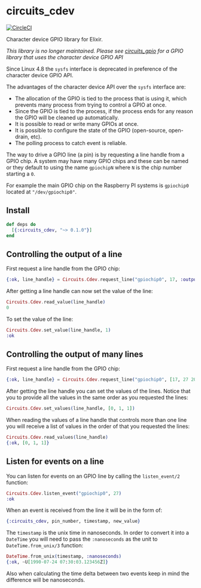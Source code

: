 # circuits_cdev

[![CircleCI](https://circleci.com/gh/elixir-circuits/circuits_cdev.svg?style=svg)](https://circleci.com/gh/elixir-circuits/circuits_cdev)

Character device GPIO library for Elixir.

*This library is no longer maintained. Please see [circuits_gpio](https://github.com/elixir-circuits/circuits_gpio) for a GPIO library that uses the character device GPIO API*

Since Linux 4.8 the `sysfs` interface is deprecated in preference of the
character device GPIO API.

The advantages of the character device API over the `sysfs` interface are:

* The allocation of the GPIO is tied to the process that is using it, which
  prevents many process from trying to control a GPIO at once.
* Since the GPIO is tied to the process, if the process ends for any reason the
  GPIO will be cleaned up automatically.
* It is possible to read or write many GPIOs at once.
* It is possible to configure the state of the GPIO (open-source, open-drain, etc).
* The polling process to catch event is reliable.

The way to drive a GPIO line (a pin) is by requesting a line handle from a GPIO
chip. A system may have many GPIO chips and these can be named or they default
to using the name `gpiochipN` where `N` is the chip number starting a `0`.

For example the main GPIO chip on the Raspberry PI systems is `gpiochip0`
located at `"/dev/gpiochip0"`.

## Install

```elixir
def deps do
  [{:circuits_cdev, "~> 0.1.0"}]
end
```

## Controlling the output of a line

First request a line handle from the GPIO chip:

```elixir
{:ok, line_handle} = Circuits.Cdev.request_line("gpiochip0", 17, :output)
```

After getting a line handle can now set the value of the line:

```elixir
Circuits.Cdev.read_value(line_handle)
0
```

To set the value of the line:

```elixir
Circuits.Cdev.set_value(line_handle, 1)
:ok
```

## Controlling the output of many lines

First request a line handle from the GPIO chip:

```elixir
{:ok, line_handle} = Circuits.Cdev.request_line("gpiochip0", [17, 27 20], :output)
```

After getting the line handle you can set the values of the lines. Notice that
you to provide all the values in the same order as you requested the lines:

```elixir
Circuits.Cdev.set_values(line_handle, [0, 1, 1])
```

When reading the values of a line handle that controls more than one line you
will receive a list of values in the order of that you requested the lines:

```elixir
Circuits.Cdev.read_values(line_handle)
{:ok, [0, 1, 1]}
```

## Listen for events on a line

You can listen for events on an GPIO line by calling the `listen_event/2` function:

```elixir
Circuits.Cdev.listen_event("gpiochip0", 27)
:ok
```

When an event is received from the line it will be in the form of:

```elixir
{:circuits_cdev, pin_number, timestamp, new_value}
```

The `timestamp` is the unix time in nanoseconds. In order to convert it into a
`DateTime` you will need to pass the `:nanoseconds` as the unit to
`DateTime.from_unix/3` function:

```elixir
DateTime.from_unix(timestamp, :nanoseconds)
{:ok, ~U[1990-07-24 07:30:03.123456Z]}
```

Also when calculating the time delta between two events keep in mind the
difference will be nanoseconds.
